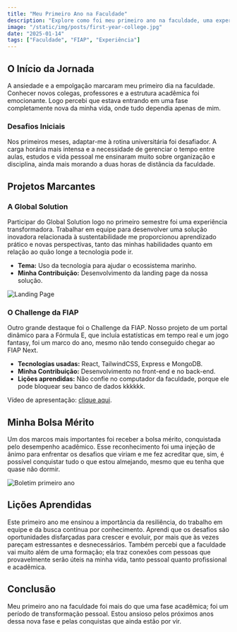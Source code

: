 ```yaml
---
title: "Meu Primeiro Ano na Faculdade"
description: "Explore como foi meu primeiro ano na faculdade, uma experiência cheia de aprendizados, desafios e conquistas que marcaram o início da minha trajetória acadêmica."
image: "/static/img/posts/first-year-college.jpg"
date: "2025-01-14"
tags: ["Faculdade", "FIAP", "Experiência"]
---
```


## O Início da Jornada

A ansiedade e a empolgação marcaram meu primeiro dia na faculdade. Conhecer novos colegas, professores e a estrutura acadêmica foi emocionante. Logo percebi que estava entrando em uma fase completamente nova da minha vida, onde tudo dependia apenas de mim.

### Desafios Iniciais

Nos primeiros meses, adaptar-me à rotina universitária foi desafiador. A carga horária mais intensa e a necessidade de gerenciar o tempo entre aulas, estudos e vida pessoal me ensinaram muito sobre organização e disciplina, ainda mais morando a duas horas de distância da faculdade.

## Projetos Marcantes

### A Global Solution

Participar do Global Solution logo no primeiro semestre foi uma experiência transformadora. Trabalhar em equipe para desenvolver uma solução inovadora relacionada à sustentabilidade me proporcionou aprendizado prático e novas perspectivas, tanto das minhas habilidades quanto em relação ao quão longe a tecnologia pode ir.

-   **Tema:** Uso da tecnologia para ajudar o ecossistema marinho.
-   **Minha Contribuição:** Desenvolvimento da landing page da nossa solução.

![Landing Page](/static/img/posts/next-wave-lp.png)

### O Challenge da FIAP

Outro grande destaque foi o Challenge da FIAP. Nosso projeto de um portal dinâmico para a Fórmula E, que incluía estatísticas em tempo real e um jogo fantasy, foi um marco do ano, mesmo não tendo conseguido chegar ao FIAP Next.

-   **Tecnologias usadas:** React, TailwindCSS, Express e MongoDB.
-   **Minha Contribuição:** Desenvolvimento no front-end e no back-end.
-   **Lições aprendidas:** Não confie no computador da faculdade, porque ele pode bloquear seu banco de dados kkkkkk.

Vídeo de apresentação: [clique aqui](https://www.youtube.com/watch?v=f-8zW7DNt2Y&t=2s).

## Minha Bolsa Mérito

Um dos marcos mais importantes foi receber a bolsa mérito, conquistada pelo desempenho acadêmico. Esse reconhecimento foi uma injeção de ânimo para enfrentar os desafios que viriam e me fez acreditar que, sim, é possível conquistar tudo o que estou almejando, mesmo que eu tenha que quase não dormir.

![Boletim primeiro ano](/static/img/posts/boletim-1-ano.png)

## Lições Aprendidas

Este primeiro ano me ensinou a importância da resiliência, do trabalho em equipe e da busca contínua por conhecimento. Aprendi que os desafios são oportunidades disfarçadas para crescer e evoluir, por mais que às vezes pareçam estressantes e desnecessários. Também percebi que a faculdade vai muito além de uma formação; ela traz conexões com pessoas que provavelmente serão úteis na minha vida, tanto pessoal quanto profissional e acadêmica.

## Conclusão

Meu primeiro ano na faculdade foi mais do que uma fase acadêmica; foi um período de transformação pessoal. Estou ansioso pelos próximos anos dessa nova fase e pelas conquistas que ainda estão por vir.
